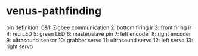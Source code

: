 # venus-pathfinding


pin definition: 0&1: Zigbee communication 2: bottom firing ir 3: front firing ir 4: red LED 5: green LED 6: master/slave pin 7: left encoder 8: right encoder 9: ultrasound sensor 10: grabber servo 11: ultrasound servo 12: left servo 13: right servo
